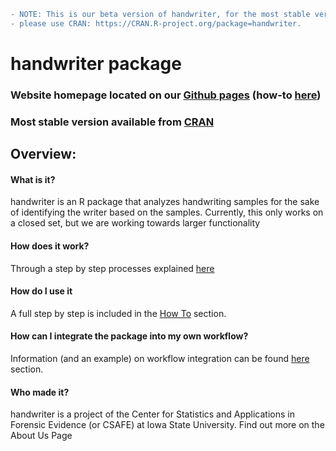  ```diff 
 - NOTE: This is our beta version of handwriter, for the most stable version of handwriter 
 - please use CRAN: https://CRAN.R-project.org/package=handwriter.
 ```

# handwriter package
### Website homepage located on our [Github pages](https://csafe-isu.github.io/handwriter/) (how-to [here](https://csafe-isu.github.io/handwriter/howto))
### Most stable version available from [CRAN](https://CRAN.R-project.org/package=handwriter)
## Overview:

#### What is it?
handwriter is an R package that analyzes handwriting samples for the sake of identifying the writer based on the samples. Currently, this only works on a closed set, but we are working towards larger functionality


#### How does it work?
Through a step by step processes explained [here](https://csafe-isu.github.io/handwriter/methods)


#### How do I use it
A full step by step is included in the [How To](https://csafe-isu.github.io/handwriter/howto) section.

#### How can I integrate the package into my own workflow?
Information (and an example) on workflow integration can be found [here](https://csafe-isu.github.io/handwriter/workflow) section.

#### Who made it?
handwriter is a project of the Center for Statistics and Applications in Forensic Evidence (or CSAFE) at Iowa State University. Find out more on the About Us Page
